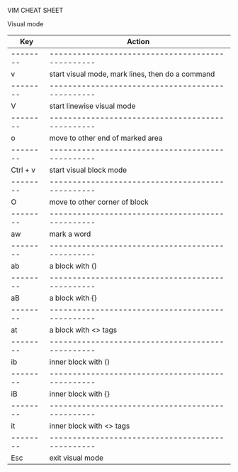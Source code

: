VIM CHEAT SHEET

Visual mode

| Key      | Action                                           |
| -------- | ------------------------------------------------ |
| -------- | ------------------------------------------------ |
| v        | start visual mode, mark lines, then do a command |
| -------- | ------------------------------------------------ |
| V        | start linewise visual mode                       |
| -------- | ------------------------------------------------ |
| o        | move to other end of marked area                 |
| -------- | ------------------------------------------------ |
| Ctrl + v | start visual block mode                          |
| -------- | ------------------------------------------------ |
| O        | move to other corner of block                    |
| -------- | ------------------------------------------------ |
| aw       | mark a word                                      |
| -------- | ------------------------------------------------ |
| ab       | a block with ()                                  |
| -------- | ------------------------------------------------ |
| aB       | a block with {}                                  |
| -------- | ------------------------------------------------ |
| at       | a block with <> tags                             |
| -------- | ------------------------------------------------ |
| ib       | inner block with ()                              |
| -------- | ------------------------------------------------ |
| iB       | inner block with {}                              |
| -------- | ------------------------------------------------ |
| it       | inner block with <> tags                         |
| -------- | ------------------------------------------------ |
| Esc      | exit visual mode                                 |
